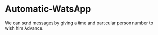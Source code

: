 # Automatic-WatsApp
We can send messages by giving a time and particular person number to wish him Advance.
